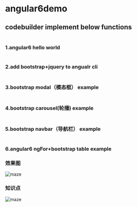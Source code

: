 # angular6demo

## codebuilder implement below functions <br>

### <br>1.angular6 hello world
### <br>2.add bootstrap+jquery to angualr cli
### <br>3.bootstrap modal（模态框） example
### <br>4.bootstrap carousel(轮播) example
### <br>5.bootstrap navbar（导航栏） example
### <br>6.angular6 ngFor+bootstrap table example
### 效果图

 ![maze](https://github.com/bseayin/angular6demo/raw/master/img/angulardemo1.png)
 
 ### 知识点
 
 ![maze](https://github.com/bseayin/angular6demo/raw/master/img/angular6.png)
